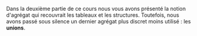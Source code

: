 Dans la deuxième partie de ce cours nous vous avons présenté la notion d'agrégat qui recouvrait les tableaux et les structures. Toutefois, nous avons passé sous silence un dernier agrégat plus discret moins utilisé : les **unions**.